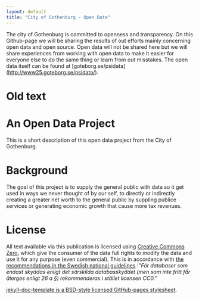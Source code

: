 ```yaml
---
layout: default
title: "City of Gothenburg - Open Data"
---
```


The city of Gothenburg is committed to openness and transparency. On this Github-page we will be sharing the results of out efforts mainly concerning open data and open source. Open data will not be shared here but we will share experiences from working with open data to make it easier for everyone else to do the same thing or learn from out misstakes. The open data itself can be found at [goteborg.se/psidata] (http://www25.goteborg.se/psidata/).

# Old text

# An Open Data Project

This is a short description of this open data project from the City of Gothenburg.

# Background

The goal of this project is to supply the general public with data so it get used in ways we never thought of by our self, 
to directly or indirectly creating a greater net worth to the general public by suppling publice services or generating
economic growth that cause more tax revenues.

# License

All text available via this publication is licensed using
[Creative Commons Zero](https://creativecommons.org/publicdomain/zero/1.0/), which give the consumer of the data full
rights to modify the data and use it for any purpose (even commercial). This is in accordance with
[the recommendations in the Swedish national guidelines](http://www.vidareutnyttjande.se/juridik-och-rekommendationer/tillgangligorande-pa-natet-huvudalternativet/vilka-informationsresurser-bor-finnas-tillgangliga/myndighetens-villkor-for-vidareutnyttjande-etc/)
:_”För databaser som endast skyddas enligt det särskilda databasskyddet (men som inte fritt får återges enligt 26 a §)
rekommenderas i stället licensen CC0.”_

[jekyll-doc-template is a BSD-style licensed GitHub-pages stylesheet](http://bruth.github.io/jekyll-docs-template/dev/license.html).
